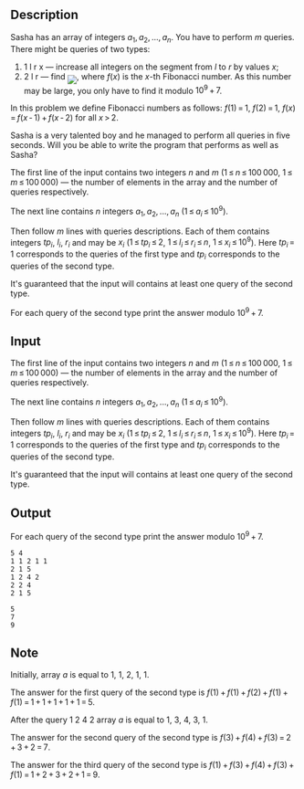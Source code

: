 ## Description

<div><p>Sasha has an array of integers <span class="tex-span"><i>a</i><sub class="lower-index">1</sub>, <i>a</i><sub class="lower-index">2</sub>, ..., <i>a</i><sub class="lower-index"><i>n</i></sub></span>. You have to perform <span class="tex-span"><i>m</i></span> queries. There might be queries of two types:</p><ol> <li> <span class="tex-font-style-tt">1 l r x</span>&nbsp;— increase all integers on the segment from <span class="tex-span"><i>l</i></span> to <span class="tex-span"><i>r</i></span> by values <span class="tex-span"><i>x</i></span>; </li><li> <span class="tex-font-style-tt">2 l r</span>&nbsp;— find <img align="middle" class="tex-formula" src="file://OnsFqn0v.png" style="max-width: 100.0%;max-height: 100.0%;">, where <span class="tex-span"><i>f</i>(<i>x</i>)</span> is the <span class="tex-span"><i>x</i></span>-th Fibonacci number. As this number may be large, you only have to find it modulo <span class="tex-span">10<sup class="upper-index">9</sup> + 7</span>. </li></ol><p>In this problem we define Fibonacci numbers as follows: <span class="tex-span"><i>f</i>(1) = 1</span>, <span class="tex-span"><i>f</i>(2) = 1</span>, <span class="tex-span"><i>f</i>(<i>x</i>) = <i>f</i>(<i>x</i> - 1) + <i>f</i>(<i>x</i> - 2)</span> for all <span class="tex-span"><i>x</i> &gt; 2</span>.</p><p>Sasha is a very talented boy and he managed to perform all queries in five seconds. Will you be able to write the program that performs as well as Sasha?</p></div><div class="input-specification"><p>The first line of the input contains two integers <span class="tex-span"><i>n</i></span> and <span class="tex-span"><i>m</i></span> (<span class="tex-span">1 ≤ <i>n</i> ≤ 100 000</span>, <span class="tex-span">1 ≤ <i>m</i> ≤ 100 000</span>)&nbsp;— the number of elements in the array and the number of queries respectively.</p><p>The next line contains <span class="tex-span"><i>n</i></span> integers <span class="tex-span"><i>a</i><sub class="lower-index">1</sub>, <i>a</i><sub class="lower-index">2</sub>, ..., <i>a</i><sub class="lower-index"><i>n</i></sub></span> (<span class="tex-span">1 ≤ <i>a</i><sub class="lower-index"><i>i</i></sub> ≤ 10<sup class="upper-index">9</sup></span>).</p><p>Then follow <span class="tex-span"><i>m</i></span> lines with queries descriptions. Each of them contains integers <span class="tex-span"><i>tp</i><sub class="lower-index"><i>i</i></sub></span>, <span class="tex-span"><i>l</i><sub class="lower-index"><i>i</i></sub></span>, <span class="tex-span"><i>r</i><sub class="lower-index"><i>i</i></sub></span> and may be <span class="tex-span"><i>x</i><sub class="lower-index"><i>i</i></sub></span> (<span class="tex-span">1 ≤ <i>tp</i><sub class="lower-index"><i>i</i></sub> ≤ 2</span>, <span class="tex-span">1 ≤ <i>l</i><sub class="lower-index"><i>i</i></sub> ≤ <i>r</i><sub class="lower-index"><i>i</i></sub> ≤ <i>n</i></span>, <span class="tex-span">1 ≤ <i>x</i><sub class="lower-index"><i>i</i></sub> ≤ 10<sup class="upper-index">9</sup></span>). Here <span class="tex-span"><i>tp</i><sub class="lower-index"><i>i</i></sub> = 1</span> corresponds to the queries of the first type and <span class="tex-span"><i>tp</i><sub class="lower-index"><i>i</i></sub></span> corresponds to the queries of the second type.</p><p>It's guaranteed that the input will contains at least one query of the second type.</p></div><div class="output-specification"><p>For each query of the second type print the answer modulo <span class="tex-span">10<sup class="upper-index">9</sup> + 7</span>.</p></div>

## Input

<p>The first line of the input contains two integers <span class="tex-span"><i>n</i></span> and <span class="tex-span"><i>m</i></span> (<span class="tex-span">1 ≤ <i>n</i> ≤ 100 000</span>, <span class="tex-span">1 ≤ <i>m</i> ≤ 100 000</span>)&nbsp;— the number of elements in the array and the number of queries respectively.</p><p>The next line contains <span class="tex-span"><i>n</i></span> integers <span class="tex-span"><i>a</i><sub class="lower-index">1</sub>, <i>a</i><sub class="lower-index">2</sub>, ..., <i>a</i><sub class="lower-index"><i>n</i></sub></span> (<span class="tex-span">1 ≤ <i>a</i><sub class="lower-index"><i>i</i></sub> ≤ 10<sup class="upper-index">9</sup></span>).</p><p>Then follow <span class="tex-span"><i>m</i></span> lines with queries descriptions. Each of them contains integers <span class="tex-span"><i>tp</i><sub class="lower-index"><i>i</i></sub></span>, <span class="tex-span"><i>l</i><sub class="lower-index"><i>i</i></sub></span>, <span class="tex-span"><i>r</i><sub class="lower-index"><i>i</i></sub></span> and may be <span class="tex-span"><i>x</i><sub class="lower-index"><i>i</i></sub></span> (<span class="tex-span">1 ≤ <i>tp</i><sub class="lower-index"><i>i</i></sub> ≤ 2</span>, <span class="tex-span">1 ≤ <i>l</i><sub class="lower-index"><i>i</i></sub> ≤ <i>r</i><sub class="lower-index"><i>i</i></sub> ≤ <i>n</i></span>, <span class="tex-span">1 ≤ <i>x</i><sub class="lower-index"><i>i</i></sub> ≤ 10<sup class="upper-index">9</sup></span>). Here <span class="tex-span"><i>tp</i><sub class="lower-index"><i>i</i></sub> = 1</span> corresponds to the queries of the first type and <span class="tex-span"><i>tp</i><sub class="lower-index"><i>i</i></sub></span> corresponds to the queries of the second type.</p><p>It's guaranteed that the input will contains at least one query of the second type.</p>

## Output

<p>For each query of the second type print the answer modulo <span class="tex-span">10<sup class="upper-index">9</sup> + 7</span>.</p>





```input1
5 4
1 1 2 1 1
2 1 5
1 2 4 2
2 2 4
2 1 5

```




```output1
5
7
9

```



## Note

<p>Initially, array <span class="tex-span"><i>a</i></span> is equal to <span class="tex-span">1</span>, <span class="tex-span">1</span>, <span class="tex-span">2</span>, <span class="tex-span">1</span>, <span class="tex-span">1</span>.</p><p>The answer for the first query of the second type is <span class="tex-span"><i>f</i>(1) + <i>f</i>(1) + <i>f</i>(2) + <i>f</i>(1) + <i>f</i>(1) = 1 + 1 + 1 + 1 + 1 = 5</span>. </p><p>After the query <span class="tex-font-style-tt">1 2 4 2</span> array <span class="tex-span"><i>a</i></span> is equal to <span class="tex-span">1</span>, <span class="tex-span">3</span>, <span class="tex-span">4</span>, <span class="tex-span">3</span>, <span class="tex-span">1</span>.</p><p>The answer for the second query of the second type is <span class="tex-span"><i>f</i>(3) + <i>f</i>(4) + <i>f</i>(3) = 2 + 3 + 2 = 7</span>.</p><p>The answer for the third query of the second type is <span class="tex-span"><i>f</i>(1) + <i>f</i>(3) + <i>f</i>(4) + <i>f</i>(3) + <i>f</i>(1) = 1 + 2 + 3 + 2 + 1 = 9</span>.</p>
